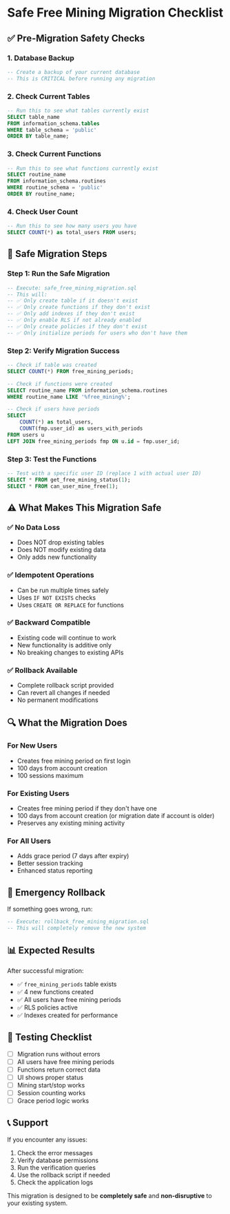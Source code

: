 # Safe Free Mining Migration Checklist

## ✅ Pre-Migration Safety Checks

### 1. **Database Backup**
```sql
-- Create a backup of your current database
-- This is CRITICAL before running any migration
```

### 2. **Check Current Tables**
```sql
-- Run this to see what tables currently exist
SELECT table_name 
FROM information_schema.tables 
WHERE table_schema = 'public' 
ORDER BY table_name;
```

### 3. **Check Current Functions**
```sql
-- Run this to see what functions currently exist
SELECT routine_name 
FROM information_schema.routines 
WHERE routine_schema = 'public' 
ORDER BY routine_name;
```

### 4. **Check User Count**
```sql
-- Run this to see how many users you have
SELECT COUNT(*) as total_users FROM users;
```

## 🚀 Safe Migration Steps

### Step 1: Run the Safe Migration
```sql
-- Execute: safe_free_mining_migration.sql
-- This will:
-- ✅ Only create table if it doesn't exist
-- ✅ Only create functions if they don't exist  
-- ✅ Only add indexes if they don't exist
-- ✅ Only enable RLS if not already enabled
-- ✅ Only create policies if they don't exist
-- ✅ Only initialize periods for users who don't have them
```

### Step 2: Verify Migration Success
```sql
-- Check if table was created
SELECT COUNT(*) FROM free_mining_periods;

-- Check if functions were created
SELECT routine_name FROM information_schema.routines 
WHERE routine_name LIKE '%free_mining%';

-- Check if users have periods
SELECT 
    COUNT(*) as total_users,
    COUNT(fmp.user_id) as users_with_periods
FROM users u
LEFT JOIN free_mining_periods fmp ON u.id = fmp.user_id;
```

### Step 3: Test the Functions
```sql
-- Test with a specific user ID (replace 1 with actual user ID)
SELECT * FROM get_free_mining_status(1);
SELECT * FROM can_user_mine_free(1);
```

## ⚠️ What Makes This Migration Safe

### ✅ **No Data Loss**
- Does NOT drop existing tables
- Does NOT modify existing data
- Only adds new functionality

### ✅ **Idempotent Operations**
- Can be run multiple times safely
- Uses `IF NOT EXISTS` checks
- Uses `CREATE OR REPLACE` for functions

### ✅ **Backward Compatible**
- Existing code will continue to work
- New functionality is additive only
- No breaking changes to existing APIs

### ✅ **Rollback Available**
- Complete rollback script provided
- Can revert all changes if needed
- No permanent modifications

## 🔍 What the Migration Does

### **For New Users**
- Creates free mining period on first login
- 100 days from account creation
- 100 sessions maximum

### **For Existing Users**
- Creates free mining period if they don't have one
- 100 days from account creation (or migration date if account is older)
- Preserves any existing mining activity

### **For All Users**
- Adds grace period (7 days after expiry)
- Better session tracking
- Enhanced status reporting

## 🚨 Emergency Rollback

If something goes wrong, run:
```sql
-- Execute: rollback_free_mining_migration.sql
-- This will completely remove the new system
```

## 📊 Expected Results

After successful migration:
- ✅ `free_mining_periods` table exists
- ✅ 4 new functions created
- ✅ All users have free mining periods
- ✅ RLS policies active
- ✅ Indexes created for performance

## 🧪 Testing Checklist

- [ ] Migration runs without errors
- [ ] All users have free mining periods
- [ ] Functions return correct data
- [ ] UI shows proper status
- [ ] Mining start/stop works
- [ ] Session counting works
- [ ] Grace period logic works

## 📞 Support

If you encounter any issues:
1. Check the error messages
2. Verify database permissions
3. Run the verification queries
4. Use the rollback script if needed
5. Check the application logs

This migration is designed to be **completely safe** and **non-disruptive** to your existing system.
